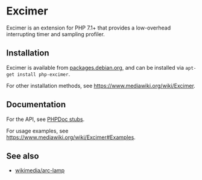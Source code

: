 # Excimer

Excimer is an extension for PHP 7.1+ that provides a low-overhead interrupting timer and sampling profiler.

## Installation

Excimer is available from [packages.debian.org](https://packages.debian.org/stable/php-excimer), and can be installed via `apt-get install php-excimer`.

For other installation methods, see <https://www.mediawiki.org/wiki/Excimer>.

## Documentation

For the API, see [PHPDoc stubs](./stubs).

For usage examples, see <https://www.mediawiki.org/wiki/Excimer#Examples>.

## See also

* [wikimedia/arc-lamp](https://gerrit.wikimedia.org/g/performance/arc-lamp/)
